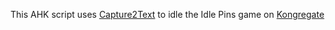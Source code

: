 This AHK script uses [Capture2Text](capture2text.sourceforge.net) to idle the Idle Pins game on [Kongregate](https://www.kongregate.com/games/Arkshija/idle-pins?promoted_listing=trending)